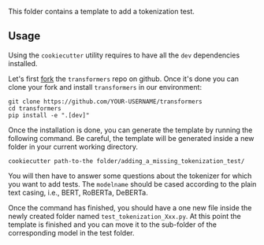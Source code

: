 <!---
Copyright 2022 The HuggingFace Team. All rights reserved.

Licensed under the Apache License, Version 2.0 (the "License");
you may not use this file except in compliance with the License.
You may obtain a copy of the License at

    http://www.apache.org/licenses/LICENSE-2.0

Unless required by applicable law or agreed to in writing, software
distributed under the License is distributed on an "AS IS" BASIS,
WITHOUT WARRANTIES OR CONDITIONS OF ANY KIND, either express or implied.
See the License for the specific language governing permissions and
limitations under the License.
-->

This folder contains a template to add a tokenization test. 

## Usage

Using the `cookiecutter` utility requires to have all the `dev` dependencies installed. 

Let's first [fork](https://docs.github.com/en/get-started/quickstart/fork-a-repo) the `transformers` repo on github. Once it's done you can clone your fork and install `transformers` in our environment:

```shell script
git clone https://github.com/YOUR-USERNAME/transformers
cd transformers
pip install -e ".[dev]"
```

Once the installation is done, you can generate the template by running the following command. Be careful, the template will be generated inside a new folder in your current working directory.

```shell script
cookiecutter path-to-the folder/adding_a_missing_tokenization_test/
```

You will then have to answer some questions about the tokenizer for which you want to add tests. The `modelname` should be cased according to the plain text casing, i.e., BERT, RoBERTa, DeBERTa.

Once the command has finished, you should have a one new file inside the newly created folder named `test_tokenization_Xxx.py`. At this point the template is finished and you can move it to the sub-folder of the corresponding model in the test folder.
